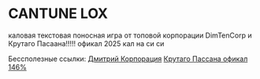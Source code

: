 # CANTUNE LOX
каловая текстовая поносная игра от топовой корпорации DimTenCorp и Крутаго Пасаана!!!!!
офикал 2025 кал на си си

Бессполезные ссылки:
[Дмитрий Корпорация](https://t.me/dimtencorp)
[Крутаго Пассана офикал 146%](https://t.me/krytpasan)
